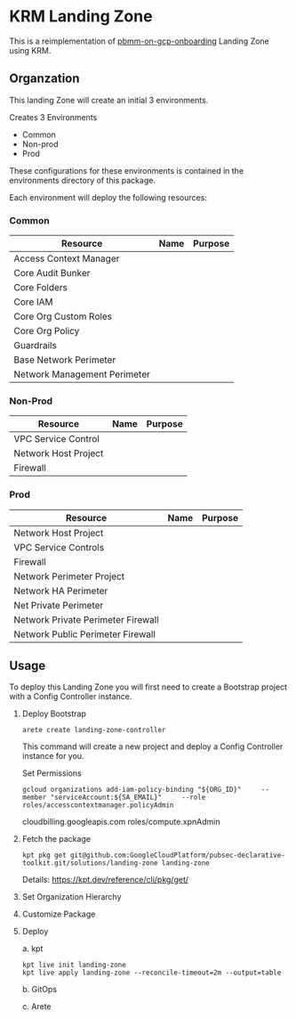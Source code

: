 # KRM Landing Zone

This is a reimplementation of [pbmm-on-gcp-onboarding](https://github.com/GoogleCloudPlatform/pbmm-on-gcp-onboarding) Landing Zone using KRM.

## Organzation

This landing Zone will create an initial 3 environments.

Creates 3 Environments
- Common
- Non-prod
- Prod

These configurations for these environments is contained in the environments directory of this package.

Each environment will deploy the following resources:

### Common
| Resource | Name | Purpose |
| ---- | ---- | ---- |
| Access Context Manager | | |
| Core Audit Bunker | | |
| Core Folders | | |
| Core IAM | | |
| Core Org Custom Roles | | |
| Core Org Policy | | |
| Guardrails | | |
| Base Network Perimeter | | |
| Network Management Perimeter | | |

### Non-Prod
| Resource | Name | Purpose |
| ---- | ---- | ---- |
| VPC Service Control | | |
| Network Host Project | | |
| Firewall | | |

### Prod
| Resource | Name | Purpose |
| ---- | ---- | ---- |
| Network Host Project | | |
| VPC Service Controls | | |
| Firewall | | |
| Network Perimeter Project | | |
| Network HA Perimeter | | |
| Net Private Perimeter | | |
| Network Private Perimeter Firewall | | |
| Network Public Perimeter Firewall | | |

## Usage

To deploy this Landing Zone you will first need to create a Bootstrap project with a Config Controller instance.

1. Deploy Bootstrap

    ```
    arete create landing-zone-controller
    ```

    This command will create a new project and deploy a Config Controller instance for you.

    Set Permissions
    ```
    gcloud organizations add-iam-policy-binding "${ORG_ID}"     --member "serviceAccount:${SA_EMAIL}"     --role roles/accesscontextmanager.policyAdmin
    ```
    cloudbilling.googleapis.com
    roles/compute.xpnAdmin
    
2. Fetch the package

    `kpt pkg get git@github.com:GoogleCloudPlatform/pubsec-declarative-toolkit.git/solutions/landing-zone landing-zone`

    Details: https://kpt.dev/reference/cli/pkg/get/

3. Set Organization Hierarchy


4. Customize Package

5. Deploy

    a. kpt
    
    ```
    kpt live init landing-zone
    kpt live apply landing-zone --reconcile-timeout=2m --output=table
    ```

    b. GitOps

    c. Arete
